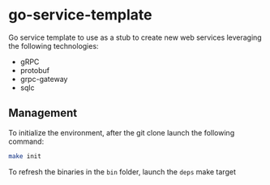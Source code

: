 # go-service-template

Go service template to use as a stub to create new web services leveraging the following technologies:
- gRPC
- protobuf
- grpc-gateway
- sqlc

## Management
To initialize the environment, after the git clone launch the following command:
```bash
make init
```

To refresh the binaries in the `bin` folder, launch the `deps` make target